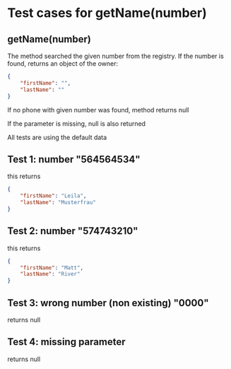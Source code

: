 # Test cases for getName(number)

## **getName(number)**

The method searched the given number from the registry. If the number is found, returns an object of the owner:

```json
{
	"firstName": "",
	"lastName": ""
}
```

If no phone with given number was found, method returns null

If the parameter is missing, null is also returned

All tests are using the default data

## Test 1: number "564564534"

this returns

```json
{
	"firstName": "Leila",
	"lastName": "Musterfrau"
}
```

## Test 2: number "574743210"

this returns

```json
{
	"firstName": "Matt",
	"lastName": "River"
}
```

## Test 3: wrong number (non existing) "0000"

returns null

## Test 4: missing parameter

returns null
